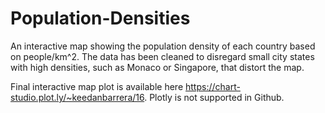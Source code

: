 # Population-Densities

An interactive map showing the population density of each country based on people/km^2.  The data has been cleaned to disregard small city states with high densities, such as Monaco or Singapore, that distort the map.  

Final interactive map plot is available here https://chart-studio.plot.ly/~keedanbarrera/16.  Plotly is not supported in Github.  
